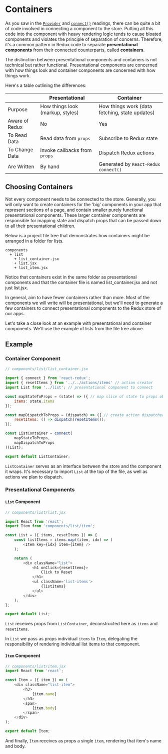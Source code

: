 
# Containers

As you saw in the [`Provider`][provider] and [`connect()`][connect] readings,
there can be quite a bit of code involved in connecting a component to the
store. Putting all this code into the component with heavy rendering logic tends
to cause bloated components and violates the principle of separation of
concerns. Therefore, it's a common pattern in Redux code to separate
**presentational components** from their connected counterparts, called
**containers**.

The distinction between presentational components and containers is not
technical but rather functional. Presentational components are concerned
with how things look and container components are concerned with how
things work.

Here's a table outlining the differences:

|          | Presentational | Container |
|---------------|---------------|---------------|
| Purpose | How things look (markup, styles) | How things work (data fetching, state updates) |
| Aware of Redux | No | Yes |
| To Read Data | Read data from `props`| Subscribe to Redux state |   
| To Change Data | Invoke callbacks from `props` | Dispatch Redux actions |
| Are Written | By hand | Generated by `React-Redux` `connect()` |

## Choosing Containers

Not every component needs to be connected to the store. Generally, you will only want to
create containers for the 'big' components in your app that represent sections of a page,
and contain smaller purely functional presentational components. These larger container
components are responsible for mapping state and dispatch props that can be passed down
to all their presentational children.

Below is a project file tree that demonstrates how containers might be arranged
in a folder for lists.

```
components
  + list
    + list_container.jsx
    + list.jsx
    + list_item.jsx
```

Notice that containers exist in the same folder as presentational components and that the
container file is named list_container.jsx and not just list.jsx.

In general, aim to have fewer containers rather than more. Most of the components we will
write will be presentational, but we'll need to generate a few containers to connect
presentational components to the Redux store of our apps.

Let's take a close look at an example with presentational and container components. We'll
use the example of lists from the file tree above.

## Example

### Container Component
```js
// components/list/list_container.jsx

import { connect } from 'react-redux';
import { resetItems } from '../../actions/items' // action creator
import List from '../list'; // presentational component to connect

const mapStateToProps = (state) => ({ // map slice of state to props object
	items: state.items
});

const mapDispatchToProps = (dispatch) => ({ // create action dispatcher
	resetItems: () => dispatch(resetItems());
});

const ListContainer = connect(
	mapStateToProps,
	mapDispatchToProps
)(List);

export default ListContainer;
```
`ListContainer` serves as an interface between the store and the component it 
wraps. It's necessary to import `List` at the top of the file, as well as actions 
we plan to dispatch.

### Presentational Components

#### `List` Component

```js
// components/list/list.jsx

import React from 'react';
import Item from 'components/list/item';

const List = ({ items, resetItems }) => {
	const listItems = items.map((item, idx) => (
		<Item key={idx} item={item} />
	);

	return (
		<div className="list">
			<h1 onClick={resetItems}>
				Click to Reset
			</h1>
			<ul className='list-items'>
				{listItems}
			</ul>
		</div>
	);
};

export default List;
```
`List` receives props from `ListContainer`, deconstructed here as `items` and `resetItems`.

In `List` we pass as props individual `items` to `Item`, delegating the 
responsibility of rendering individual list items to that component. 

#### `Item` Component

```js
// components/list/item.jsx
import React from 'react';

const Item = ({ item }) => (
	<div className="list-item">
		<h3>
			{item.name}
		</h3>
		<span>
			{item.body}
		</span>
	</div>
);

export default Item;
```
And finally, `Item` receives as props a single `item`, rendering that item's
name and body.

[provider]: ./provider.md
[connect]: ./connect.md
